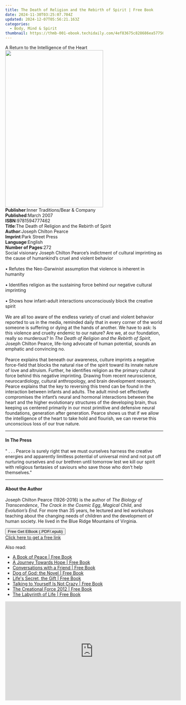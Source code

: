 ```yaml
---
title: The Death of Religion and the Rebirth of Spirit | Free Book
date: 2024-11-30T03:25:07.704Z
updated: 2024-12-07T05:56:21.163Z
categories:
  - Body, Mind & Spirit
thumbnail: https://thmb-001-ebook.techidaily.com/4ef83675c828686ea57750c958bd2cd2b9c2efe73129f0a494482adb03c0e22c.jpg
---
```

<main id="book-container">
  <div class="flex flex-col">
    <div class="book-brief flex-1 py-6 px-4 sm:p-6 md:py-10 md:px-8">
      <!-- brief-->
      <div class="book-brief-main">
        A Return to the Intelligence of the Heart
      </div>
    </div>
    <div
      class="book-meta-info flex-1 grid gap-4 col-start-1 col-end-3 row-start-1 sm:mb-6 sm:grid-cols-4 lg:gap-6 lg:col-start-2 lg:row-end-6 lg:row-span-6 lg:mb-0"
    >
      <div
        class="book-meta-info-left place-content-center mt-4 p-4 text-sm leading-6 col-start-2 col-span-2 dark:text-slate-400"
      >
        <img
          class="w-full h-500 object-cover rounded-lg sm:h-255 sm:col-span-2 lg:col-span-full"
          src="https://img-001-ebook.techidaily.com/dfb176515f21bd879eb3d7312cf5a21226fe657eff691d702a9fd39c5d56a834.jpg"
          alt=""
          width="312"
          height="500"
        />
      </div>
      <div
        class="book-meta-info-right mt-2 col-start-1 row-start-2 col-span-3 self-center"
      >
        <!-- meta data  -->
        <div class="flex flex-col px-4 md:px-8">
          <div class="flex-1">
            <strong>Publisher</strong>:<span class="px-2"
              >Inner Traditions/Bear &amp; Company</span
            >
          </div>
          <div class="flex-1">
            <strong>Published</strong>:<span class="px-2">March 2007</span>
          </div>
          <div class="flex-1">
            <strong>ISBN</strong>:<span class="px-2">9781594777462</span>
          </div>
          <div class="flex-1">
            <strong>Title</strong>:<span class="px-2"
              >The Death of Religion and the Rebirth of Spirit</span
            >
          </div>
          <div class="flex-1">
            <strong>Author</strong>:<span class="px-2"
              >Joseph Chilton Pearce</span
            >
          </div>
          <div class="flex-1">
            <strong>Imprint</strong>:<span class="px-2">Park Street Press</span>
          </div>
          <div class="flex-1">
            <strong>Language</strong>:<span class="px-2">English</span>
          </div>
          <div class="flex-1">
            <strong>Number of Pages</strong>:<span class="px-2">272</span>
          </div>
        </div>
      </div>
    </div>
    <div class="book-description flex-1 py-6 px-4 sm:p-6 md:py-10 md:px-8">
      <div class="book-description-main">
        <div accordion-content="" id="description">
          Social visionary Joseph Chilton Pearce’s indictment of cultural
          imprinting as the cause of humankind’s cruel and violent behavior
          <br /><br />• Refutes the Neo-Darwinist assumption that violence is
          inherent in humanity <br /><br />• Identifies religion as the
          sustaining force behind our negative cultural imprinting <br /><br />•
          Shows how infant-adult interactions unconsciously block the creative
          spirit <br /><br />We are all too aware of the endless variety of
          cruel and violent behavior reported to us in the media, reminded daily
          that in every corner of the world someone is suffering or dying at the
          hands of another. We have to ask: Is this violence and cruelty endemic
          to our nature? Are we, at our foundation, really so murderous? In
          <i>The Death of Religion and the Rebirth of Spirit</i>, Joseph Chilton
          Pearce, life-long advocate of human potential, sounds an emphatic and
          convincing no. <br /><br />Pearce explains that beneath our awareness,
          culture imprints a negative force-field that blocks the natural rise
          of the spirit toward its innate nature of love and altruism. Further,
          he identifies religion as the primary cultural force behind this
          negative imprinting. Drawing from recent neuroscience,
          neurocardiology, cultural anthropology, and brain development
          research, Pearce explains that the key to reversing this trend can be
          found in the interaction between infants and adults. The adult
          mind-set effectively compromises the infant’s neural and hormonal
          interactions between the heart and the higher evolutionary structures
          of the developing brain, thus keeping us centered primarily in our
          most primitive and defensive neural foundations, generation after
          generation. Pearce shows us that if we allow the intelligence of the
          heart to take hold and flourish, we can reverse this unconscious loss
          of our true nature.
        </div>
        <div class="accordion-fader"></div>
      </div>
    </div>
    <div class="book-excerpts flex-1 py-6 px-4 sm:p-6 md:py-10 md:px-8">
      <!-- excerpts-->
      <div class="book-excerpts-main">
        <hr />
        <h4 class="placeholder placeholder-heading">
          <span>In The Press</span>
        </h4>
        <p>
          " . . . Pearce is surely right that we must ourselves harness the
          creative energies and apparently limitless potential of universal mind
          and not put off nurturing ourselves and our brethren until tomorrow
          lest we kill our spirit with religious fantasies of saviours who save
          those who don't help themselves."
        </p>
      </div>
    </div>
    <div class="book-about-author flex-1 py-6 px-4 sm:p-6 md:py-10 md:px-8">
      <!-- about author-->
      <div class="book-main-author-main">
        <hr />
        <h4 class="placeholder placeholder-heading">
          <span>About the Author</span>
        </h4>
        <p>
          Joseph Chilton Pearce (1926-2016) is the author of
          <i>The Biology of Transcendence</i>,
          <i>The Crack in the Cosmic Egg</i>, <i>Magical Child</i>, and
          <i>Evolution’s End</i>. For more than 35 years, he lectured and led
          workshops teaching about the changing needs of children and the
          development of human society. He lived in the Blue Ridge Mountains of
          Virginia.
        </p>
      </div>
    </div>
    <div class="book-free-get flex-1 py-6 px-4 sm:p-6 md:py-10 md:px-8">
      <button
        id="btn-free-get"
        class="bg-blue-500 hover:bg-blue-700 text-white font-bold py-2 px-4 rounded"
      >
        Free Get EBook (.PDF/.epub)
      </button>
      <div id="countdown-display" class="px-2 text-lg mt-2"></div>
      <a
        id="free-link"
        class="hidden bg-blue-500 hover:bg-blue-700 text-white font-bold py-2 px-4 rounded"
        href="https://www.ebooks.com/en-us/book/95783001/the-death-of-religion-and-the-rebirth-of-spirit/joseph-chilton-pearce/"
        target="_blank"
        >Click here to get a free link</a
      >
    </div>
    <script>
      let countdownTime = 0;
      let countdownInterval = null;
      document
        .getElementById('btn-free-get')
        .addEventListener('click', startCountdown);
      function startCountdown() {
        countdownTime = new Date().getTime() + 60000 * 3;
        countdownInterval = setInterval(updateCountdown, 1000);
        document.getElementById('btn-free-get').disabled = true;
        document
          .getElementById('btn-free-get')
          .classList.add('bg-gray-500', 'cursor-not-allowed');
      }
      function updateCountdown() {
        let currentTime = new Date().getTime();
        let timeLeft = countdownTime - currentTime;
        let secondsLeft = Math.floor(timeLeft / 1000);
        document.getElementById('countdown-display').innerHTML =
          `Remaining time: ${secondsLeft} seconds.`;
        if (secondsLeft <= 0) {
          clearInterval(countdownInterval);
          document.getElementById('btn-free-get').classList.add('hidden');
          document.getElementById('free-link').classList.remove('hidden');
          document.getElementById('countdown-display').innerHTML = '';
        }
      }
    </script>
  </div>
</main>

<ins class="adsbygoogle"
      style="display:block"
      data-ad-client="ca-pub-7571918770474297"
      data-ad-slot="8358498916"
      data-ad-format="auto"
      data-full-width-responsive="true"></ins>
    

<span class="atpl-alsoreadstyle">Also read:</span>
<div><ul>
<li><a href="https://novels-ebooks.techidaily.com/138593866-9781452548548-a-book-of-peace/"><u>A Book of Peace | Free Book</u></a></li>
<li><a href="https://novels-ebooks.techidaily.com/138594172-9781452535586-a-journey-towards-hope/"><u>A Journey Towards Hope | Free Book</u></a></li>
<li><a href="https://novels-ebooks.techidaily.com/138594101-9781452542584-conversations-with-a-friend/"><u>Conversations with a Friend | Free Book</u></a></li>
<li><a href="https://novels-ebooks.techidaily.com/138593937-9781452553474-dog-of-god-the-novel/"><u>Dog of God: the Novel | Free Book</u></a></li>
<li><a href="https://novels-ebooks.techidaily.com/138594190-9781452539492-lifes-secret-the-gift/"><u>Life's Secret, the Gift | Free Book</u></a></li>
<li><a href="https://novels-ebooks.techidaily.com/138594151-9781452542430-talking-to-yourself-is-not-crazy/"><u>Talking to Yourself Is Not Crazy | Free Book</u></a></li>
<li><a href="https://novels-ebooks.techidaily.com/138594251-9781452538327-the-creational-force-2012/"><u>The Creational Force 2012 | Free Book</u></a></li>
<li><a href="https://novels-ebooks.techidaily.com/138593797-9781452552606-the-labyrinth-of-life/"><u>The Labyrinth of Life | Free Book</u></a></li>
</ul></div>

<!-- affiliate ads begin -->
<iframe width="560" height="315" src="https://www.youtube.com/embed/eu4vwlZcMvM?si=4vEczfVU4BUUFP-t" title="YouTube video player" frameborder="0" allow="accelerometer; autoplay; clipboard-write; encrypted-media; gyroscope; picture-in-picture; web-share" referrerpolicy="strict-origin-when-cross-origin" allowfullscreen></iframe>
<!-- affiliate ads end -->


